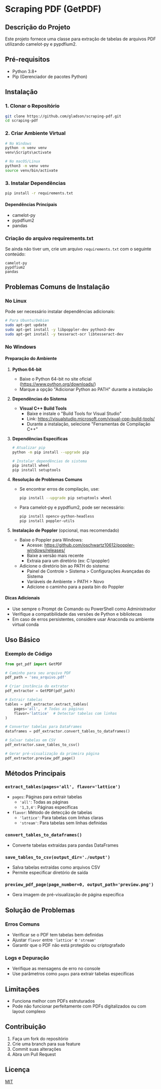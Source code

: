 # Scraping PDF (GetPDF)

## Descrição do Projeto

Este projeto fornece uma classe para extração de tabelas de arquivos PDF utilizando camelot-py e pypdfium2.

## Pré-requisitos

- Python 3.8+
- Pip (Gerenciador de pacotes Python)

## Instalação

### 1. Clonar o Repositório

```bash
git clone https://github.com/gladson/scraping-pdf.git
cd scraping-pdf
```

### 2. Criar Ambiente Virtual

```bash
# No Windows
python -m venv venv
venv\Scripts\activate

# No macOS/Linux
python3 -m venv venv
source venv/bin/activate
```

### 3. Instalar Dependências

```bash
pip install -r requirements.txt
```

#### Dependências Principais

- camelot-py
- pypdfium2
- pandas

### Criação do arquivo requirements.txt

Se ainda não tiver um, crie um arquivo `requirements.txt` com o seguinte conteúdo:

```
camelot-py
pypdfium2
pandas
```

## Problemas Comuns de Instalação

### No Linux

Pode ser necessário instalar dependências adicionais:

```bash
# Para Ubuntu/Debian
sudo apt-get update
sudo apt-get install -y libpoppler-dev python3-dev
sudo apt-get install -y tesseract-ocr libtesseract-dev
```

### No Windows

#### Preparação do Ambiente

1. **Python 64-bit**

   - Baixe o Python 64-bit no site oficial (https://www.python.org/downloads/)
   - Marque a opção "Adicionar Python ao PATH" durante a instalação

2. **Dependências do Sistema**

   - **Visual C++ Build Tools**
     - Baixe e instale o "Build Tools for Visual Studio"
     - Link: https://visualstudio.microsoft.com/visual-cpp-build-tools/
     - Durante a instalação, selecione "Ferramentas de Compilação C++"

3. **Dependências Específicas**

   ```bash
   # Atualizar pip
   python -m pip install --upgrade pip

   # Instalar dependências de sistema
   pip install wheel
   pip install setuptools
   ```

4. **Resolução de Problemas Comuns**

   - Se encontrar erros de compilação, use:

     ```bash
     pip install --upgrade pip setuptools wheel
     ```

   - Para camelot-py e pypdfium2, pode ser necessário:
     ```bash
     pip install opencv-python-headless
     pip install poppler-utils
     ```

5. **Instalação de Poppler** (opcional, mas recomendado)
   - Baixe o Poppler para Windows:
     - Acesse: https://github.com/oschwartz10612/poppler-windows/releases/
     - Baixe a versão mais recente
     - Extraia para um diretório (ex: C:\poppler)
   - Adicione o diretório bin ao PATH do sistema:
     - Painel de Controle > Sistema > Configurações Avançadas do Sistema
     - Variáveis de Ambiente > PATH > Novo
     - Adicione o caminho para a pasta bin do Poppler

#### Dicas Adicionais

- Use sempre o Prompt de Comando ou PowerShell como Administrador
- Verifique a compatibilidade das versões de Python e bibliotecas
- Em caso de erros persistentes, considere usar Anaconda ou ambiente virtual conda

## Uso Básico

### Exemplo de Código

```python
from get_pdf import GetPDF

# Caminho para seu arquivo PDF
pdf_path = 'seu_arquivo.pdf'

# Criar instância do extrator
pdf_extractor = GetPDF(pdf_path)

# Extrair tabelas
tables = pdf_extractor.extract_tables(
    pages='all',  # Todas as páginas
    flavor='lattice'  # Detectar tabelas com linhas
)

# Converter tabelas para DataFrames
dataframes = pdf_extractor.convert_tables_to_dataframes()

# Salvar tabelas em CSV
pdf_extractor.save_tables_to_csv()

# Gerar pré-visualização da primeira página
pdf_extractor.preview_pdf_page()
```

## Métodos Principais

### `extract_tables(pages='all', flavor='lattice')`

- `pages`: Páginas para extrair tabelas
  - `'all'`: Todas as páginas
  - `'1,3,4'`: Páginas específicas
- `flavor`: Método de detecção de tabelas
  - `'lattice'`: Para tabelas com linhas claras
  - `'stream'`: Para tabelas sem linhas definidas

### `convert_tables_to_dataframes()`

- Converte tabelas extraídas para pandas DataFrames

### `save_tables_to_csv(output_dir='./output')`

- Salva tabelas extraídas como arquivos CSV
- Permite especificar diretório de saída

### `preview_pdf_page(page_number=0, output_path='preview.png')`

- Gera imagem de pré-visualização de página específica

## Solução de Problemas

### Erros Comuns

- Verificar se o PDF tem tabelas bem definidas
- Ajustar `flavor` entre `'lattice'` e `'stream'`
- Garantir que o PDF não está protegido ou criptografado

### Logs e Depuração

- Verifique as mensagens de erro no console
- Use parâmetros como `pages` para extrair tabelas específicas

## Limitações

- Funciona melhor com PDFs estruturados
- Pode não funcionar perfeitamente com PDFs digitalizados ou com layout complexo

## Contribuição

1. Faça um fork do repositório
2. Crie uma branch para sua feature
3. Commit suas alterações
4. Abra um Pull Request

## Licença

[MIT](https://github.com/gladson/scraping-pdf/blob/main/LICENSE)
